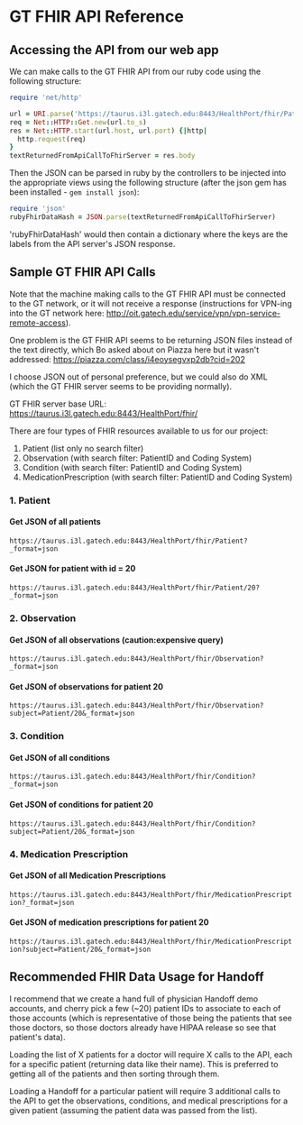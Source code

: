# GT FHIR API Reference

## Accessing the API from our web app

We can make calls to the GT FHIR API from our ruby code using the following
structure:

```ruby
require 'net/http'

url = URI.parse('https://taurus.i3l.gatech.edu:8443/HealthPort/fhir/Patient/20?_format=json')
req = Net::HTTP::Get.new(url.to_s)
res = Net::HTTP.start(url.host, url.port) {|http|
  http.request(req)
}
textReturnedFromApiCallToFhirServer = res.body
```

Then the JSON can be parsed in ruby by the controllers to be injected into the
appropriate views using the following structure (after the json gem has been
installed - `gem install json`):

```ruby
require 'json'
rubyFhirDataHash = JSON.parse(textReturnedFromApiCallToFhirServer)
```

'rubyFhirDataHash' would then contain a dictionary where the keys are the
labels from the API server's JSON response.

## Sample GT FHIR API Calls

Note that the machine making calls to the GT FHIR API must be connected to the
GT network, or it will not receive a response (instructions for VPN-ing into
the GT network here: http://oit.gatech.edu/service/vpn/vpn-service-remote-access).

One problem is the GT FHIR API seems to be returning JSON files instead of the
text directly, which Bo asked about on Piazza here but it wasn't addressed:
https://piazza.com/class/i4eoysegvxp2db?cid=202

I choose JSON out of personal preference, but we could also do XML (which the
GT FHIR server seems to be providing normally).

GT FHIR server base URL:
https://taurus.i3l.gatech.edu:8443/HealthPort/fhir/

There are four types of FHIR resources available to us for our project:

1. Patient (list only no search filter)
2. Observation (with search filter: PatientID and Coding System)
3. Condition (with search filter: PatientID and Coding System)
4. MedicationPrescription (with search filter: PatientID and Coding System)

### 1. Patient

#### Get JSON of all patients

`https://taurus.i3l.gatech.edu:8443/HealthPort/fhir/Patient?_format=json`

#### Get JSON for patient with id = 20

`https://taurus.i3l.gatech.edu:8443/HealthPort/fhir/Patient/20?_format=json`

### 2. Observation

#### Get JSON of all observations (caution:expensive query)

`https://taurus.i3l.gatech.edu:8443/HealthPort/fhir/Observation?_format=json`

#### Get JSON of observations for patient 20

`https://taurus.i3l.gatech.edu:8443/HealthPort/fhir/Observation?subject=Patient/20&_format=json`

### 3. Condition

#### Get JSON of all conditions

`https://taurus.i3l.gatech.edu:8443/HealthPort/fhir/Condition?_format=json`

#### Get JSON of conditions for patient 20

`https://taurus.i3l.gatech.edu:8443/HealthPort/fhir/Condition?subject=Patient/20&_format=json`

### 4. Medication Prescription

#### Get JSON of all Medication Prescriptions

`https://taurus.i3l.gatech.edu:8443/HealthPort/fhir/MedicationPrescription?_format=json`

#### Get JSON of medication prescriptions for patient 20

`https://taurus.i3l.gatech.edu:8443/HealthPort/fhir/MedicationPrescription?subject=Patient/20&_format=json`

## Recommended FHIR Data Usage for Handoff

I recommend that we create a hand full of physician Handoff demo accounts, and
cherry pick a few (~20) patient IDs to associate to each of those accounts
(which is representative of those being the patients that see those doctors, so
those doctors already have HIPAA release so see that patient's data).

Loading the list of X patients for a doctor will require X calls to the API,
each for a specific patient (returning data like their name). This is preferred
to getting all of the patients and then sorting through them.

Loading a Handoff for a particular patient will require 3 additional calls to
the API to get the observations, conditions, and medical prescriptions for a
given patient (assuming the patient data was passed from the list).
